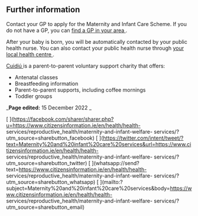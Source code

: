 ##  Further information

Contact your GP to apply for the Maternity and Infant Care Scheme. If you do
not have a GP, you can [ find a GP in your area
](https://www2.hse.ie/services/find-a-gp/) .

After your baby is born, you will be automatically contacted by your public
health nurse. You can also contact your public health nurse through [ your
local health centre ](https://www.hse.ie/eng/services/list/2/healthcentres/) .

[ Cuidiú ](https://www.cuidiu.ie/index) is a parent-to-parent voluntary
support charity that offers:

  * Antenatal classes 
  * Breastfeeding information 
  * Parent-to-parent supports, including coffee mornings 
  * Toddler groups 

_**Page edited:** 15 December 2022 _

[
](https://facebook.com/sharer/sharer.php?u=https://www.citizensinformation.ie/en/health/health-
services/reproductive_health/maternity-and-infant-welfare-
services/?utm_source=sharebutton_facebook) [
](https://twitter.com/intent/tweet/?text=Maternity%20and%20infant%20care%20services&url=https://www.citizensinformation.ie/en/health/health-
services/reproductive_health/maternity-and-infant-welfare-
services/?utm_source=sharebutton_twitter) [
](whatsapp://send?text=https://www.citizensinformation.ie/en/health/health-
services/reproductive_health/maternity-and-infant-welfare-
services/?utm_source=sharebutton_whatsapp) [
](mailto:?subject=Maternity%20and%20infant%20care%20services&body=https://www.citizensinformation.ie/en/health/health-
services/reproductive_health/maternity-and-infant-welfare-
services/?utm_source=sharebutton_email) [ ](javascript:void\(0\))
